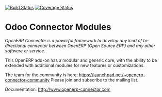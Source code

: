 [![Build Status](https://travis-ci.org/OCA/connector.svg?branch=7.0)](https://travis-ci.org/OCA/connector)
[![Coverage Status](https://coveralls.io/repos/OCA/sale-reporting/badge.png?branch=7.0)](https://coveralls.io/r/OCA/connector?branch=7.0)

Odoo Connector Modules
======================

*OpenERP Connector is a powerful framework to develop any kind of bi-directional connector between OpenERP (Open Source ERP) and any other software or service.*

This OpenERP add-on has a modular and generic core, with the ability to be extended with additional modules for new features or customizations.

The team for the community is here: https://launchpad.net/~openerp-connector-community
Please join and subscribe to the mailing list.

Documentation:
http://www.openerp-connector.com
